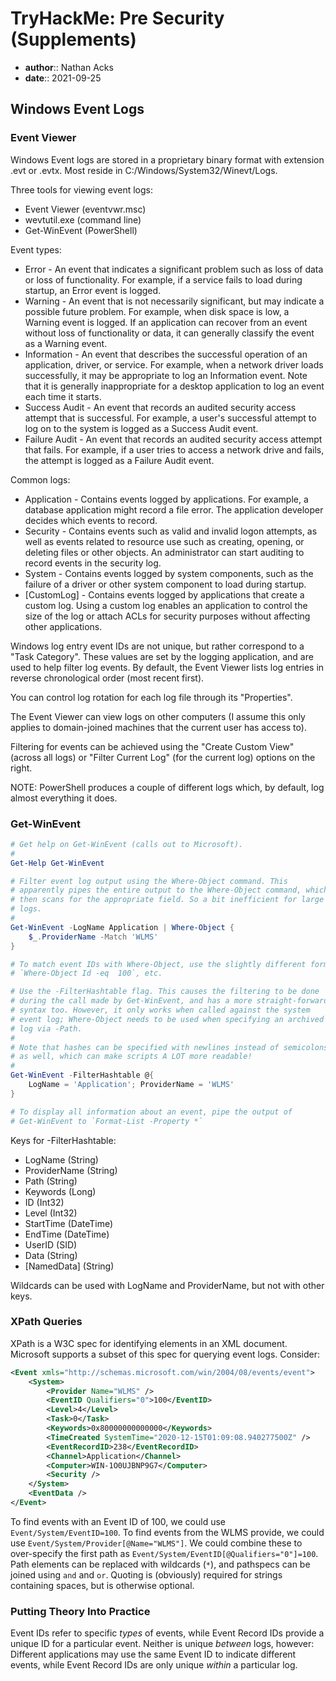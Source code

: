 # TryHackMe: Pre Security (Supplements)

* **author**:: Nathan Acks
* **date**:: 2021-09-25

## Windows Event Logs

### Event Viewer

Windows Event logs are stored in a proprietary binary format with extension .evt or .evtx. Most reside in C:/Windows/System32/Winevt/Logs.

Three tools for viewing event logs:

* Event Viewer (eventvwr.msc)
* wevtutil.exe (command line)
* Get-WinEvent (PowerShell)

Event types:

* Error - An event that indicates a significant problem such as loss of data or loss of functionality. For example, if a service fails to load during startup, an Error event is logged.
* Warning - An event that is not necessarily significant, but may indicate a possible future problem. For example, when disk space is low, a Warning event is logged. If an application can recover from an event without loss of functionality or data, it can generally classify the event as a Warning event.
* Information - An event that describes the successful operation of an application, driver, or service. For example, when a network driver loads successfully, it may be appropriate to log an Information event. Note that it is generally inappropriate for a desktop application to log an event each time it starts.
* Success Audit - An event that records an audited security access attempt that is successful. For example, a user's successful attempt to log on to the system is logged as a Success Audit event.
* Failure Audit - An event that records an audited security access attempt that fails. For example, if a user tries to access a network drive and fails, the attempt is logged as a Failure Audit event.

Common logs:

* Application - Contains events logged by applications. For example, a database application might record a file error. The application developer decides which events to record.
* Security - Contains events such as valid and invalid logon attempts, as well as events related to resource use such as creating, opening, or deleting files or other objects. An administrator can start auditing to record events in the security log.
* System - Contains events logged by system components, such as the failure of a driver or other system component to load during startup.
* \[CustomLog\] - Contains events logged by applications that create a custom log. Using a custom log enables an application to control the size of the log or attach ACLs for security purposes without affecting other applications.

Windows log entry event IDs are not unique, but rather correspond to a "Task Category". These values are set by the logging application, and are used to help filter log events. By default, the Event Viewer lists log entries in reverse chronological order (most recent first).

You can control log rotation for each log file through its "Properties".

The Event Viewer can view logs on other computers (I assume this only applies to domain-joined machines that the current user has access to).

Filtering for events can be achieved using the "Create Custom View" (across all logs) or "Filter Current Log" (for the current log) options on the right.

NOTE: PowerShell produces a couple of different logs which, by default, log almost everything it does.

### Get-WinEvent

```powershell
# Get help on Get-WinEvent (calls out to Microsoft).
#
Get-Help Get-WinEvent

# Filter event log output using the Where-Object command. This
# apparently pipes the entire output to the Where-Object command, which
# then scans for the appropriate field. So a bit inefficient for large
# logs.
#
Get-WinEvent -LogName Application | Where-Object {
	$_.ProviderName -Match 'WLMS'
}

# To match event IDs with Where-Object, use the slightly different form
# `Where-Object Id -eq  100`, etc.

# Use the -FilterHashtable flag. This causes the filtering to be done
# during the call made by Get-WinEvent, and has a more straight-forward
# syntax too. However, it only works when called against the system
# event log; Where-Object needs to be used when specifying an archived
# log via -Path.
#
# Note that hashes can be specified with newlines instead of semicolons
# as well, which can make scripts A LOT more readable!
#
Get-WinEvent -FilterHashtable @{
	LogName = 'Application'; ProviderName = 'WLMS'
}

# To display all information about an event, pipe the output of
# Get-WinEvent to `Format-List -Property *`
```

Keys for -FilterHashtable:

* LogName (String)
* ProviderName (String)
* Path (String)
* Keywords (Long)
* ID (Int32)
* Level (Int32)
* StartTime (DateTime)
* EndTime (DateTime)
* UserID (SID)
* Data (String)
* \[NamedData\] (String)

Wildcards can be used with LogName and ProviderName, but not with other keys.

### XPath Queries

XPath is a W3C spec for identifying elements in an XML document. Microsoft supports a subset of this spec for querying event logs. Consider:

```xml
<Event xmls="http://schemas.microsoft.com/win/2004/08/events/event">
	<System>
		<Provider Name="WLMS" />
		<EventID Qualifiers="0">100</EventID>
		<Level>4</Level>
		<Task>0</Task>
		<Keywords>0x80000000000000</Keywords>
		<TimeCreated SystemTime="2020-12-15T01:09:08.940277500Z" />
		<EventRecordID>238</EventRecordID>
		<Channel>Application</Channel>
		<Computer>WIN-1O0UJBNP9G7</Computer>
		<Security />
	</System>
	<EventData />
</Event>
```

To find events with an Event ID of 100, we could use `Event/System/EventID=100`. To find events from the WLMS provide, we could use `Event/System/Provider[@Name="WLMS"]`. We could combine these to over-specify the first path as `Event/System/EventID[@Qualifiers="0"]=100`. Path elements can be replaced with wildcards (`*`), and pathspecs can be joined using `and` and `or`. Quoting is (obviously) required for strings containing spaces, but is otherwise optional.

### Putting Theory Into Practice

Event IDs refer to specific *types* of events, while Event Record IDs provide a unique ID for a particular event. Neither is unique *between* logs, however: Different applications may use the same Event ID to indicate different events, while Event Record IDs are only unique *within* a particular log.

